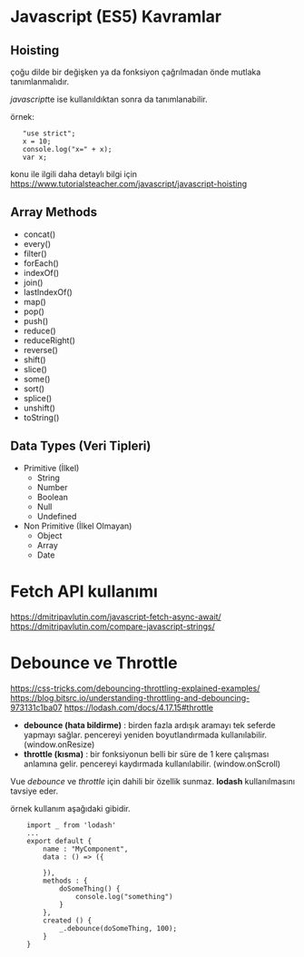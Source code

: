 # Javascript (ES5) Kavramlar

## Hoisting

çoğu dilde bir değişken ya da fonksiyon çağrılmadan önde mutlaka tanımlanmalıdır.

*javascript*te ise kullanıldıktan sonra da tanımlanabilir.

örnek:

```
   "use strict";
   x = 10;
   console.log("x=" + x);
   var x;
```

konu ile ilgili daha detaylı bilgi için <https://www.tutorialsteacher.com/javascript/javascript-hoisting>

## Array Methods

- concat()
- every()
- filter()
- forEach()
- indexOf()
- join()
- lastIndexOf()
- map()
- pop()
- push()
- reduce()
- reduceRight()
- reverse()
- shift()
- slice()
- some()
- sort()
- splice()
- unshift()
- toString()

## Data Types (Veri Tipleri)

- Primitive (İlkel)
	- String
	- Number
	- Boolean
	- Null
	- Undefined
- Non Primitive (İlkel Olmayan)
	- Object
	- Array
	- Date

# Fetch API kullanımı

<https://dmitripavlutin.com/javascript-fetch-async-await/>
<https://dmitripavlutin.com/compare-javascript-strings/>

# Debounce ve Throttle 

<https://css-tricks.com/debouncing-throttling-explained-examples/>
<https://blog.bitsrc.io/understanding-throttling-and-debouncing-973131c1ba07>
<https://lodash.com/docs/4.17.15#throttle>

- **debounce (hata bildirme)** : birden fazla ardışık aramayı tek seferde yapmayı sağlar.  pencereyi yeniden boyutlandırmada kullanılabilir. (window.onResize)
- **throttle (kısma)**         : bir fonksiyonun belli bir süre de 1 kere çalışması anlamına gelir. pencereyi kaydırmada kullanılabilir. (window.onScroll)

Vue *debounce* ve *throttle* için dahili bir özellik sunmaz. **lodash** kullanılmasını tavsiye eder. 

örnek kullanım aşağıdaki gibidir. 

```
	import _ from 'lodash'
	...
	export default {
		name : "MyComponent",
		data : () => ({

		}),
		methods : {
			doSomeThing() {
				console.log("something")
			}
		},
		created () {
			_.debounce(doSomeThing, 100);
		}
	}
```


